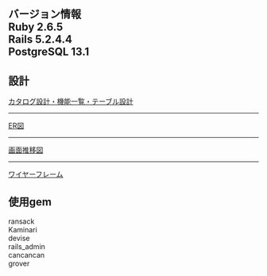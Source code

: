 バージョン情報  
Ruby 2.6.5  
Rails 5.2.4.4  
PostgreSQL 13.1  
-------------------------------------------------------------------------------


設計
-------------------------------------------------------------------------------
[カタログ設計・機能一覧・テーブル設計](https://docs.google.com/spreadsheets/d/1FujtZGR9_B0whramo-mk7RiRKassdA5JuwIrUBpIjaM/edit?usp=sharing)

-------------------------------------------------------------------------------
[ER図](https://cacoo.com/diagrams/6wWQ5B8cH8kvOwAy/4B5C4/a/1?reload_rt=1606999483259_0)

-------------------------------------------------------------------------------
[画面推移図](https://cacoo.com/diagrams/2HG4sTlmwdHzti0a/EC671?reload_rt=1606999480052_0)

-------------------------------------------------------------------------------
[ワイヤーフレーム](https://cacoo.com/diagrams/JmkHhXko3Ri3TA7b/85902?reload_rt=1606999265242_0)


使用gem
-------------------------------------------------------------------------------
ransack  
Kaminari  
devise  
rails_admin  
cancancan  
grover  
